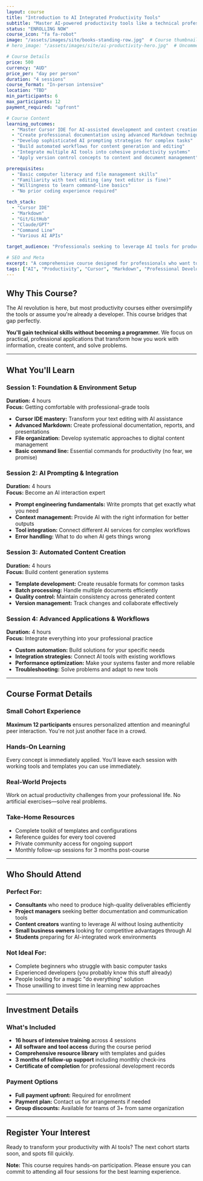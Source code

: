 ```yaml
---
layout: course
title: "Introduction to AI Integrated Productivity Tools"
subtitle: "Master AI-powered productivity tools like a technical professional"
status: "ENROLLING NOW"
course_icon: "fa fa-robot"
image: "/assets/images/site/books-standing-row.jpg"  # Course thumbnail image
# hero_image: "/assets/images/site/ai-productivity-hero.jpg"  # Uncomment when you have a hero image

# Course Details
price: 500
currency: "AUD"
price_per: "day per person"
duration: "4 sessions"
course_format: "In-person intensive"
location: "TBD"
min_participants: 6
max_participants: 12
payment_required: "upfront"

# Course Content
learning_outcomes:
  - "Master Cursor IDE for AI-assisted development and content creation"
  - "Create professional documentation using advanced Markdown techniques"
  - "Develop sophisticated AI prompting strategies for complex tasks"
  - "Build automated workflows for content generation and editing"
  - "Integrate multiple AI tools into cohesive productivity systems"
  - "Apply version control concepts to content and document management"

prerequisites:
  - "Basic computer literacy and file management skills"
  - "Familiarity with text editing (any text editor is fine)"
  - "Willingness to learn command-line basics"
  - "No prior coding experience required"

tech_stack:
  - "Cursor IDE"
  - "Markdown"
  - "Git/GitHub"
  - "Claude/GPT"
  - "Command Line"
  - "Various AI APIs"

target_audience: "Professionals seeking to leverage AI tools for productivity without extensive technical background"

# SEO and Meta
excerpt: "A comprehensive course designed for professionals who want to master AI-powered productivity tools without extensive technical background."
tags: ["AI", "Productivity", "Cursor", "Markdown", "Professional Development"]
---
```


## Why This Course?

The AI revolution is here, but most productivity courses either oversimplify the tools or assume you're already a developer. This course bridges that gap perfectly.

**You'll gain technical skills without becoming a programmer.** We focus on practical, professional applications that transform how you work with information, create content, and solve problems.

---

## What You'll Learn

### Session 1: Foundation & Environment Setup
**Duration:** 4 hours  
**Focus:** Getting comfortable with professional-grade tools

- **Cursor IDE mastery:** Transform your text editing with AI assistance
- **Advanced Markdown:** Create professional documentation, reports, and presentations
- **File organization:** Develop systematic approaches to digital content management
- **Basic command line:** Essential commands for productivity (no fear, we promise)

### Session 2: AI Prompting & Integration
**Duration:** 4 hours  
**Focus:** Become an AI interaction expert

- **Prompt engineering fundamentals:** Write prompts that get exactly what you need
- **Context management:** Provide AI with the right information for better outputs
- **Tool integration:** Connect different AI services for complex workflows
- **Error handling:** What to do when AI gets things wrong

### Session 3: Automated Content Creation
**Duration:** 4 hours  
**Focus:** Build content generation systems

- **Template development:** Create reusable formats for common tasks
- **Batch processing:** Handle multiple documents efficiently
- **Quality control:** Maintain consistency across generated content
- **Version management:** Track changes and collaborate effectively

### Session 4: Advanced Applications & Workflows
**Duration:** 4 hours  
**Focus:** Integrate everything into your professional practice

- **Custom automation:** Build solutions for your specific needs
- **Integration strategies:** Connect AI tools with existing workflows
- **Performance optimization:** Make your systems faster and more reliable
- **Troubleshooting:** Solve problems and adapt to new tools

---

## Course Format Details

### Small Cohort Experience
**Maximum 12 participants** ensures personalized attention and meaningful peer interaction. You're not just another face in a crowd.

### Hands-On Learning
Every concept is immediately applied. You'll leave each session with working tools and templates you can use immediately.

### Real-World Projects
Work on actual productivity challenges from your professional life. No artificial exercises—solve real problems.

### Take-Home Resources
- Complete toolkit of templates and configurations
- Reference guides for every tool covered
- Private community access for ongoing support
- Monthly follow-up sessions for 3 months post-course

---

## Who Should Attend

### Perfect For:
- **Consultants** who need to produce high-quality deliverables efficiently
- **Project managers** seeking better documentation and communication tools
- **Content creators** wanting to leverage AI without losing authenticity
- **Small business owners** looking for competitive advantages through AI
- **Students** preparing for AI-integrated work environments

### Not Ideal For:
- Complete beginners who struggle with basic computer tasks
- Experienced developers (you probably know this stuff already)
- People looking for a magic "do everything" solution
- Those unwilling to invest time in learning new approaches

---

## Investment Details

### What's Included
- **16 hours of intensive training** across 4 sessions
- **All software and tool access** during the course period
- **Comprehensive resource library** with templates and guides
- **3 months of follow-up support** including monthly check-ins
- **Certificate of completion** for professional development records

### Payment Options
- **Full payment upfront:** Required for enrollment
- **Payment plan:** Contact us for arrangements if needed
- **Group discounts:** Available for teams of 3+ from same organization

---

## Register Your Interest

Ready to transform your productivity with AI tools? The next cohort starts soon, and spots fill quickly.

**Note:** This course requires hands-on participation. Please ensure you can commit to attending all four sessions for the best learning experience. 